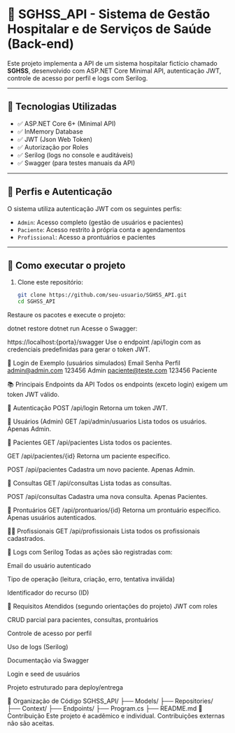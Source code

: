 # 🏥 SGHSS_API - Sistema de Gestão Hospitalar e de Serviços de Saúde (Back-end)

Este projeto implementa a API de um sistema hospitalar fictício chamado **SGHSS**, desenvolvido com ASP.NET Core Minimal API, autenticação JWT, controle de acesso por perfil e logs com Serilog.

---

## 🔧 Tecnologias Utilizadas

- ✅ ASP.NET Core 6+ (Minimal API)
- ✅ InMemory Database
- ✅ JWT (Json Web Token)
- ✅ Autorização por Roles
- ✅ Serilog (logs no console e auditáveis)
- ✅ Swagger (para testes manuais da API)

---

## 🔐 Perfis e Autenticação

O sistema utiliza autenticação JWT com os seguintes perfis:

- `Admin`: Acesso completo (gestão de usuários e pacientes)
- `Paciente`: Acesso restrito à própria conta e agendamentos
- `Profissional`: Acesso a prontuários e pacientes

---

## 🚀 Como executar o projeto

1. Clone este repositório:
   ```bash
   git clone https://github.com/seu-usuario/SGHSS_API.git
   cd SGHSS_API
Restaure os pacotes e execute o projeto:

dotnet restore
dotnet run
Acesse o Swagger:


https://localhost:{porta}/swagger
Use o endpoint /api/login com as credenciais predefinidas para gerar o token JWT.

🔑 Login de Exemplo (usuários simulados)
Email	Senha	Perfil
admin@admin.com	123456	Admin
paciente@teste.com	123456	Paciente

📚 Principais Endpoints da API
Todos os endpoints (exceto login) exigem um token JWT válido.

🔐 Autenticação
POST /api/login
Retorna um token JWT.

👤 Usuários (Admin)
GET /api/admin/usuarios
Lista todos os usuários. Apenas Admin.

🧑 Pacientes
GET /api/pacientes
Lista todos os pacientes.

GET /api/pacientes/{id}
Retorna um paciente específico.

POST /api/pacientes
Cadastra um novo paciente. Apenas Admin.

📅 Consultas
GET /api/consultas
Lista todas as consultas.

POST /api/consultas
Cadastra uma nova consulta. Apenas Pacientes.

📄 Prontuários
GET /api/prontuarios/{id}
Retorna um prontuário específico. Apenas usuários autenticados.

👨‍⚕️ Profissionais
GET /api/profissionais
Lista todos os profissionais cadastrados.

📝 Logs com Serilog
Todas as ações são registradas com:

Email do usuário autenticado

Tipo de operação (leitura, criação, erro, tentativa inválida)

Identificador do recurso (ID)

📌 Requisitos Atendidos (segundo orientações do projeto)
 JWT com roles

 CRUD parcial para pacientes, consultas, prontuários

 Controle de acesso por perfil

 Uso de logs (Serilog)

 Documentação via Swagger

 Login e seed de usuários

 Projeto estruturado para deploy/entrega

📂 Organização de Código
SGHSS_API/
├── Models/
├── Repositories/
├── Context/
├── Endpoints/
├── Program.cs
├── README.md
🤝 Contribuição
Este projeto é acadêmico e individual. Contribuições externas não são aceitas.
